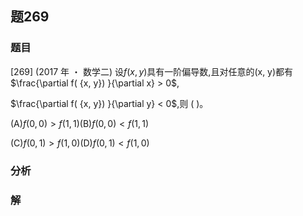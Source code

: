 ## 题269
### 题目
[269] (2017 年 ・ 数学二) 设$f( {x, y})$具有一阶偏导数,且对任意的(x, y)都有$\frac{\partial f( {x, y}) }{\partial x} > 0$,

$\frac{\partial f( {x, y}) }{\partial y} < 0$,则 (   )。

(A)$f( {0,0})  > f( {1,1})$(B)$f( {0,0})  < f( {1,1})$

(C)$f( {0,1})  > f( {1,0})$(D)$f( {0,1})  < f( {1,0})$
### 分析

### 解
